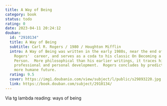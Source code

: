 ```yaml
---
title: A Way of Being
category: book
status: todo
rating: 0
date: 2023-04-11 20:24:12
douban:
  id: "2910134"
  title: A Way of Being
  subtitle: Carl R. Rogers / 1980 / Houghton Mifflin
  intro: A Way of Being was written in the early 1980s, near the end of
    Rogers'  career, and serves as a coda to his classic On Becoming a
    Person.  More philosophical than his earlier writings, it traces his
    professional and personal development.  Rogers concludes by predicting a
    more humane future.
  rating: 9.5
  cover: https://img1.doubanio.com/view/subject/l/public/s29893220.jpg
  link: https://book.douban.com/subject/2910134/
---
```


Via tg lambda reading: ways of being 